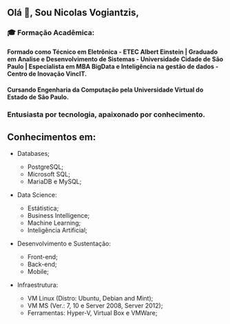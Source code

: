 ## Olá 👋, Sou Nicolas Vogiantzis,

### :mortar_board: Formação Acadêmica:

#### Formado como Técnico em Eletrônica - ETEC Albert Einstein | Graduado em Analise e Desenvolvimento de Sistemas - Universidade Cidade de São Paulo | Especialista em MBA BigData e Inteligência na gestão de dados - Centro de Inovação VincIT.

#### Cursando Engenharia da Computação pela Universidade Virtual do Estado de São Paulo.

### Entusiasta por tecnologia, apaixonado por conhecimento.
  
## Conhecimentos em:
 
 * Databases;
      * PostgreSQL;
      * Microsoft SQL;
      * MariaDB e MySQL; 
  
 * Data Science:
      * Estátistica;
      * Business Intelligence;
      * Machine Learning;
      * Inteligência Artificial;

 * Desenvolvimento e Sustentação:
      * Front-end;
      * Back-end;
      * Mobile;
 
 * Infraestrutura:
      * VM Linux (Distro: Ubuntu, Debian and Mint);
      * VM MS (Ver.: 7, 10 e Server 2008, Server 2012);
      * Ferramentas: Hyper-V, Virtual Box e VMWare;


<!--
**nickvgs/nickvgs** is a ✨ _special_ ✨ repository because its `README.md` (this file) appears on your GitHub profile.

Here are some ideas to get you started:

- 🔭 I’m currently working on ...
- 🌱 I’m currently learning ...
- 👯 I’m looking to collaborate on ...
- 🤔 I’m looking for help with ...
- 💬 Ask me about ...
- 📫 How to reach me: ...
- 😄 Pronouns: ...
- ⚡ Fun fact: ...
-->
